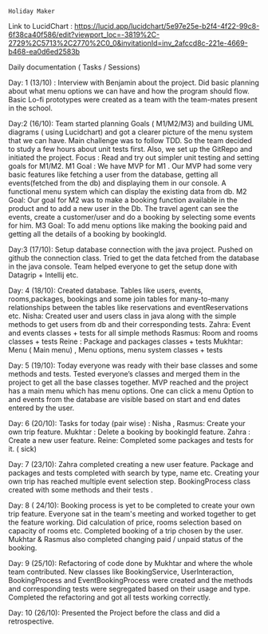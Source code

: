                                                                      Holiday Maker

Link to LucidChart : https://lucid.app/lucidchart/5e97e25e-b2f4-4f22-99c8-6f38ca40f586/edit?viewport_loc=-3819%2C-2729%2C5713%2C2770%2C0_0&invitationId=inv_2afccd8c-221e-4669-b468-ea0d6ed2583b 



Daily documentation ( Tasks / Sessions)

Day: 1 (13/10) :
Interview with Benjamin about the project. Did basic planning about what menu options we can have and how the program should flow. Basic Lo-fi prototypes were created as a team with the team-mates present in the school.

Day:2 (16/10):
Team started planning Goals ( M1/M2/M3) and building UML diagrams ( using Lucidchart) and got a clearer picture of the menu system that we can have. Main challenge was to follow TDD. So the team decided to study a few hours about unit tests first.
Also, we set up the GitRepo and initiated the project.
Focus : Read and try out simpler unit testing and setting goals for M1/M2.
M1 Goal :  We have MVP for M1 . Our MVP had some very basic features like fetching a user from the database, getting all events(fetched from the db) and displaying them in our console. A functional menu system which can display the existing data from db.
M2 Goal: Our goal for M2 was to make a booking function available in the product and to add a new user in the Db. The travel agent can see the events, create a customer/user and do a booking by selecting some events for him.
M3 Goal: To add menu options like making the booking paid and getting all the details of a booking by bookingId.

Day:3 (17/10):
Setup database connection with the java project. Pushed on github the connection class. Tried to get the data fetched from the database in the java console. Team helped everyone to get the setup done with Datagrip + Intellij  etc.

Day: 4 (18/10):
Created database. Tables like users, events, rooms,packages, bookings and some join tables for many-to-many relationships between the tables like reservations and eventReservations etc.
Nisha: Created user and users class in java along with the simple methods to get users from db and their corresponding tests.
Zahra: Event and events classes + tests for all simple methods
Rasmus: Room and rooms classes + tests
Reine : Package and packages classes + tests
Mukhtar: Menu ( Main menu) , Menu options, menu system classes + tests

Day: 5 (19/10):
Today everyone was ready with their base classes and some methods and tests. Tested everyone’s classes and merged them in the project to get all the base classes together. MVP reached and the project has a main menu which has menu options. One can click a menu Option to and events from the database are visible based on start and end dates entered by the user.

Day: 6 (20/10):
Tasks for today (pair wise) :
Nisha , Rasmus: Create your own trip feature.
Mukhtar : Delete a booking by bookingId feature.
Zahra : Create a new user feature.
Reine: Completed some packages and tests for it. ( sick)

Day: 7 (23/10):
Zahra completed creating a new user feature. Package and packages and tests completed with search by type, name etc. Creating your own trip has reached multiple event selection step. BookingProcess class created with some methods and their tests .

Day: 8 ( 24/10):
Booking process is yet to be completed to create your own trip feature. Everyone sat in the team's meeting and worked together to get the feature working. Did calculation of price, rooms selection based on capacity of rooms etc.
Completed booking of a trip chosen by the user.
Mukhtar & Rasmus also completed changing paid / unpaid status of the booking.

Day: 9 (25/10):
Refactoring of code done by Mukhtar and where the whole team contributed. New classes like BookingService, UserInteraction, BookingProcess and EventBookingProcess were created and the methods and corresponding tests were segregated based on their usage and type. Completed the refactoring and got all tests working correctly.

Day: 10 (26/10):
Presented the Project before the class and did a retrospective.
